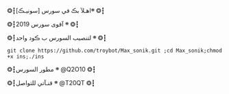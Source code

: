  
❂┇܍اهـلآ بڪ في سورس  [سونيـڪ] ❂┇

❂┇܍ آقوى سورس 2019 ❂┇

❂┇܍ لتنصيب السورس ب ڪود واحد ❂┇

`git clone https://github.com/troybot/Max_sonik.git ;cd Max_sonik;chmod +x ins;./ins`



❂┇܍ مطور السورس @Q2O10 ❂┇

❂┇܍ قنـآتي للتواصل @T20QT ❂┇ 
